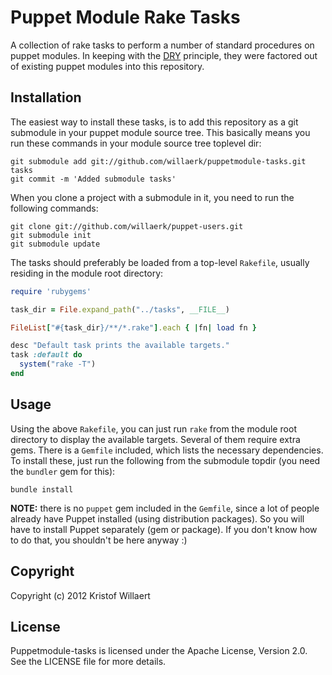 Puppet Module Rake Tasks
========================

A collection of rake tasks to perform a number of standard procedures on puppet modules. In keeping with the [DRY](http://en.wikipedia.org/wiki/Don%27t_repeat_yourself) principle, they were factored out of existing puppet modules into this repository.

Installation
------------

The easiest way to install these tasks, is to add this repository as a git submodule in your puppet module source tree. This basically means you run these commands in your module source tree toplevel dir:

    git submodule add git://github.com/willaerk/puppetmodule-tasks.git tasks
    git commit -m 'Added submodule tasks'

When you clone a project with a submodule in it, you need to run the following commands:

    git clone git://github.com/willaerk/puppet-users.git
    git submodule init
    git submodule update

The tasks should preferably be loaded from a top-level `Rakefile`, usually residing in the module root directory:

```ruby
require 'rubygems'

task_dir = File.expand_path("../tasks", __FILE__)

FileList["#{task_dir}/**/*.rake"].each { |fn| load fn }

desc "Default task prints the available targets."
task :default do
  system("rake -T")
end
```

Usage
-----

Using the above `Rakefile`, you can just run `rake` from the module root directory to display the available targets. Several of them require extra gems. There is a `Gemfile` included, which lists the necessary dependencies. To install these, just run the following from the submodule topdir (you need the `bundler` gem for this):

    bundle install

**NOTE:** there is no `puppet` gem included in the `Gemfile`, since a lot of people already have Puppet installed (using distribution packages). So you will have to install Puppet separately (gem or package). If you don't know how to do that, you shouldn't be here anyway :)

Copyright
---------

Copyright (c) 2012 Kristof Willaert

License
-------

Puppetmodule-tasks is licensed under the Apache License, Version 2.0. See the LICENSE file for more details.
